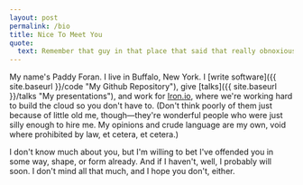 ```yaml
---
layout: post
permalink: /bio
title: Nice To Meet You
quote:
  text: Remember that guy in that place that said that really obnoxious thing that probably offended you? That was me.
---
```


My name's Paddy Foran. I live in Buffalo, New York. I [write software]({{ site.baseurl }}/code "My Github Repository"), 
give [talks]({{ site.baseurl }}/talks "My presentations"), and work for [Iron.io](http://www.iron.io "Iron.io"), 
where we're working hard to build the cloud so you don't have to. (Don't think poorly of them just because of 
little old me, though&mdash;they're wonderful people who were just silly enough to hire me. My opinions and crude language 
are my own, void where prohibited by law, et cetera, et cetera.)

I don't know much about you, but I'm willing to bet I've offended you in some way, shape, or form already. And if I haven't, 
well, I probably will soon. I don't mind all that much, and I hope you don't, either.
